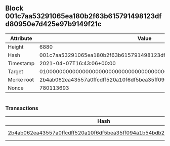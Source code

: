 ## Block 001c7aa53291065ea180b2f63b615791498123dfd80950e7d425e97b9149f21c

Attribute | Value
--- | ---
Height | 6880
Hash | 001c7aa53291065ea180b2f63b615791498123dfd80950e7d425e97b9149f21c
Timestamp | 2021-04-07T16:43:06+00:00
Target | 0100000000000000000000000000000000000000000000000000000000000000
Merke root | 2b4ab062ea43557a0ffcdff520a10f6df5bea35ff094a1b54bdb28204660e9de
Nonce | 780113693

```

```

### Transactions

Hash | Amount
--- | ---
[2b4ab062ea43557a0ffcdff520a10f6df5bea35ff094a1b54bdb28204660e9de](2b4ab062ea43557a0ffcdff520a10f6df5bea35ff094a1b54bdb28204660e9de.md) | 10.00000000 SKEPTI 
